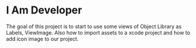 # I Am Developer

The goal of this project is to start to use some views of Object Library as Labels, ViewImage. Also how to import assets to a xcode project and how to add icon image to our project.